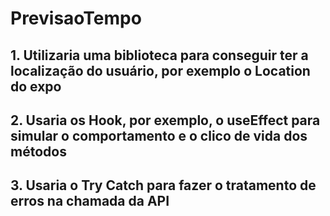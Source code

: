 # PrevisaoTempo

## 1. Utilizaria uma biblioteca para conseguir ter a localização do usuário, por exemplo o Location do expo
## 2. Usaria os Hook, por exemplo, o useEffect para simular o comportamento e o clico de vida dos métodos
## 3. Usaria o Try Catch para fazer o tratamento de erros na chamada da API
